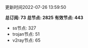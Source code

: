 更新时间2022-07-26 13:59:50

**总订阅: 73**
**总节点: 2825**
**有效节点: 443**
- ss节点: 327
- trojan节点: 51
- v2ray节点: 65
